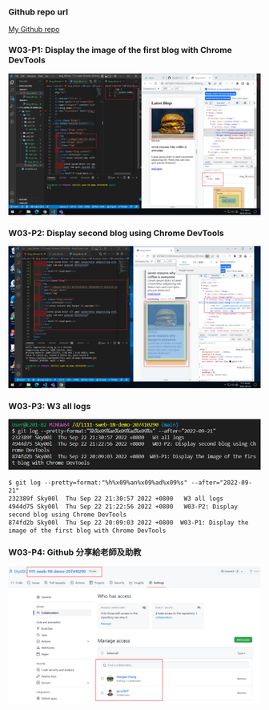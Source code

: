 ### Github repo url

[My Github repo](https://github.com/Sky00l/1111-sweb-1N-demo-207410290)

### W03-P1: Display the image of the first blog with Chrome DevTools

![](w03-p1.png)

### W03-P2: Display second blog using Chrome DevTools

![](w03-p2.png)

### W03-P3: W3 all logs

![](w03-p3.png)

```
$ git log --pretty=format:"%h%x09%an%x09%ad%x09%s" --after="2022-09-21"
232389f Sky00l  Thu Sep 22 21:30:57 2022 +0800   W3 all logs
4944d75 Sky00l  Thu Sep 22 21:22:56 2022 +0800   W03-P2: Display second blog using Chrome DevTools
874fd2b Sky00l  Thu Sep 22 20:09:03 2022 +0800  W03-P1: Display the image of the first blog with Chrome DevTools

```

### W03-P4: Github 分享給老師及助教

![](w03-p4.png)
